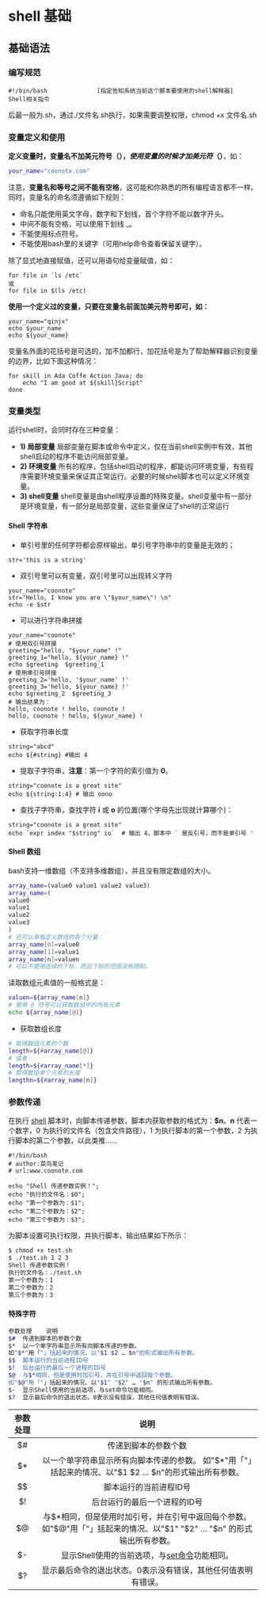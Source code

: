 # shell 基础

## 基础语法

### 编写规范

```
#!/bin/bash              [指定告知系统当前这个脚本要使用的shell解释器]
Shell相关指令
```

后最一般为.sh，通过./文件名.sh执行，如果需要调整权限，chmod +x 文件名.sh

### 变量定义和使用

**定义变量时，变量名不加美元符号（$），使用变量的时候才加美元符（$）**，如：

```bash
your_name="coonote.com"
```

注意，**变量名和等号之间不能有空格**，这可能和你熟悉的所有编程语言都不一样。同时，变量名的命名须遵循如下规则：

- 命名只能使用英文字母，数字和下划线，首个字符不能以数字开头。
- 中间不能有空格，可以使用下划线 _。
- 不能使用标点符号。
- 不能使用bash里的关键字（可用help命令查看保留关键字）。

除了显式地直接赋值，还可以用语句给变量赋值，如：

```
for file in `ls /etc`
或
for file in $(ls /etc)
```

**使用一个定义过的变量，只要在变量名前面加美元符号即可，如：**

```
your_name="qinjx"
echo $your_name
echo ${your_name}
```

变量名外面的花括号是可选的，加不加都行，加花括号是为了帮助解释器识别变量的边界，比如下面这种情况：

```
for skill in Ada Coffe Action Java; do
    echo "I am good at ${skill}Script"
done
```

### 变量类型

运行shell时，会同时存在三种变量：

- **1) 局部变量** 局部变量在脚本或命令中定义，仅在当前shell实例中有效，其他shell启动的程序不能访问局部变量。
- **2) 环境变量** 所有的程序，包括shell启动的程序，都能访问环境变量，有些程序需要环境变量来保证其正常运行。必要的时候shell脚本也可以定义环境变量。
- **3) shell变量** shell变量是由shell程序设置的特殊变量。shell变量中有一部分是环境变量，有一部分是局部变量，这些变量保证了shell的正常运行

#### Shell 字符串

- 单引号里的任何字符都会原样输出，单引号字符串中的变量是无效的；

```
str='this is a string'
```

- 双引号里可以有变量，双引号里可以出现转义字符

```
your_name="coonote"
str="Hello, I know you are \"$your_name\"! \n"
echo -e $str
```

- 可以进行字符串拼接

```
your_name="coonote"
# 使用双引号拼接
greeting="hello, "$your_name" !"
greeting_1="hello, ${your_name} !"
echo $greeting  $greeting_1
# 使用单引号拼接
greeting_2='hello, '$your_name' !'
greeting_3='hello, ${your_name} !'
echo $greeting_2  $greeting_3
# 输出结果为：
hello, coonote ! hello, coonote !
hello, coonote ! hello, ${your_name} !
```

- 获取字符串长度

```
string="abcd"
echo ${#string} #输出 4
```

- 提取子字符串，**注意**：第一个字符的索引值为 **0**。

```
string="coonote is a great site"
echo ${string:1:4} # 输出 oono
```

- 查找子字符串，查找字符 **i** 或 **o** 的位置(哪个字母先出现就计算哪个)：

```
string="coonote is a great site"
echo `expr index "$string" io`  # 输出 4，脚本中 ` 是反引号，而不是单引号 '
```

#### Shell 数组

bash支持一维数组（不支持多维数组），并且没有限定数组的大小。

```bash
array_name=(value0 value1 value2 value3)
array_name=(
value0
value1
value2
value3
)
# 还可以单独定义数组的各个分量：
array_name[0]=value0
array_name[1]=value1
array_name[n]=valuen
# 可以不使用连续的下标，而且下标的范围没有限制。
```

读取数组元素值的一般格式是：

```bash
valuen=${array_name[n]}
# 使用 @ 符号可以获取数组中的所有元素
echo ${array_name[@]}
```

- 获取数组长度

```bash
# 取得数组元素的个数
length=${#array_name[@]}
# 或者
length=${#array_name[*]}
# 取得数组单个元素的长度
lengthn=${#array_name[n]}
```

### 参数传递

在执行 [shell](https://www.coonote.com/shell/shell-tutorial.html) 脚本时，向脚本传递参数，脚本内获取参数的格式为：**$n**。**n** 代表一个数字，0 为执行的文件名（包含文件路径），1 为执行脚本的第一个参数，2 为执行脚本的第二个参数，以此类推……

```shell
#!/bin/bash
# author:菜鸟笔记
# url:www.coonote.com

echo "Shell 传递参数实例！";
echo "执行的文件名：$0";
echo "第一个参数为：$1";
echo "第二个参数为：$2";
echo "第三个参数为：$3";
```

为脚本设置可执行权限，并执行脚本，输出结果如下所示：

```bash
$ chmod +x test.sh 
$ ./test.sh 1 2 3
Shell 传递参数实例！
执行的文件名：./test.sh
第一个参数为：1
第二个参数为：2
第三个参数为：3
```

#### 特殊字符

```bash
参数处理	说明
$#	传递到脚本的参数个数
$*	以一个单字符串显示所有向脚本传递的参数。
如"$*"用「"」括起来的情况、以"$1 $2 … $n"的形式输出所有参数。
$$	脚本运行的当前进程ID号
$!	后台运行的最后一个进程的ID号
$@	与$*相同，但是使用时加引号，并在引号中返回每个参数。
如"$@"用「"」括起来的情况、以"$1" "$2" … "$n" 的形式输出所有参数。
$-	显示Shell使用的当前选项，与set命令功能相同。
$?	显示最后命令的退出状态。0表示没有错误，其他任何值表明有错误。
```

| 参数处理 |                             说明                             |
| :------: | :----------------------------------------------------------: |
|    $#    |                     传递到脚本的参数个数                     |
|    $*    | 以一个单字符串显示所有向脚本传递的参数。 如"$*"用「"」括起来的情况、以"$1 $2 … $n"的形式输出所有参数。 |
|    $$    |                    脚本运行的当前进程ID号                    |
|    $!    |                 后台运行的最后一个进程的ID号                 |
|    $@    | 与$*相同，但是使用时加引号，并在引号中返回每个参数。 如"$@"用「"」括起来的情况、以"$1" "$2" … "$n" 的形式输出所有参数。 |
|    $-    | 显示Shell使用的当前选项，与[set命令](https://www.coonote.com/linux/linux-cmd-set.html)功能相同。 |
|    $?    | 显示最后命令的退出状态。0表示没有错误，其他任何值表明有错误。 |
